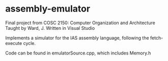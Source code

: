 # assembly-emulator

Final project from 
COSC 2150: Computer Organization and Architecture
Taught by Ward, J.
Written in Visual Studio

Implements a simulator for the IAS assembly language, following the 
fetch-execute cycle.

Code can be found in emulatorSource.cpp, which includes Memory.h
